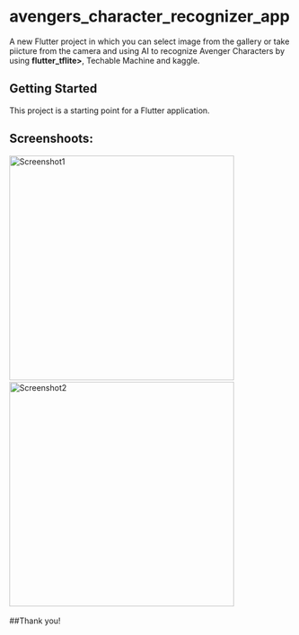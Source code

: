 # avengers_character_recognizer_app

A new Flutter project in which you can select image from the gallery or take piicture from the camera and using AI to recognize Avenger Characters by using <b>flutter_tflite></b>, Techable Machine and kaggle.

## Getting Started

This project is a starting point for a Flutter application.

## Screenshoots:
<img src="https://github.com/WaqasKhadim47/avengers_character_recognizer_app/screenshoots/img1.png" height="400" alt="Screenshot1"/>&nbsp;&nbsp;&nbsp;&nbsp;<img src="https://github.com/WaqasKhadim47/avengers_character_recognizer_app/screenshoots/img2.png" height="400" alt="Screenshot2"/>&nbsp;&nbsp;&nbsp;&nbsp;



##Thank you!